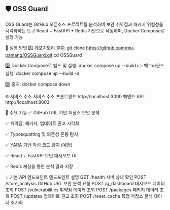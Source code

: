 ## 🛡 OSS Guard
OSS Guard는 GitHub 오픈소스 프로젝트를 분석하여 보안 취약점과 패키지 위험성을 시각화하는 도구
React + FastAPI + Redis 기반으로 작동하며, Docker Compose로 실행 가능

🚀 실행 방법
1️⃣ 레포지토리 클론:
git clone https://github.com/mu-pamang/OSSGuard.git
cd OSSGuard

2️⃣ Docker Compose로 빌드 및 실행:
docker compose up --build
👉 백그라운드 실행:
docker compose up --build -d

3️⃣ 중지:
docker compose down

🌐 서비스 주소
서비스	주소
프론트엔드	http://localhost:3000
백엔드 API	http://localhost:8003

📝 주요 기능
✅ GitHub URL 기반 저장소 보안 분석

✅ 취약점, 패키지, 업데이트 권고 시각화

✅ Typosquatting 및 의존성 혼동 탐지

✅ YARA 기반 악성 코드 탐지 (예정)

✅ React + FastAPI 모던 대시보드 UI

✅ Redis 캐싱을 통한 분석 결과 저장


💡 기본 API 엔드포인트
엔드포인트	설명
GET /health	서버 상태 확인
POST /store_analysis	GitHub URL 보안 분석 요청
POST /g_dashboard	대시보드 데이터 조회
POST /vulnerabilities	취약점 데이터 조회
POST /packages	패키지 데이터 조회
POST /updates	업데이트 권고 조회
POST /reset_cache	특정 저장소 분석 데이터 초기화
